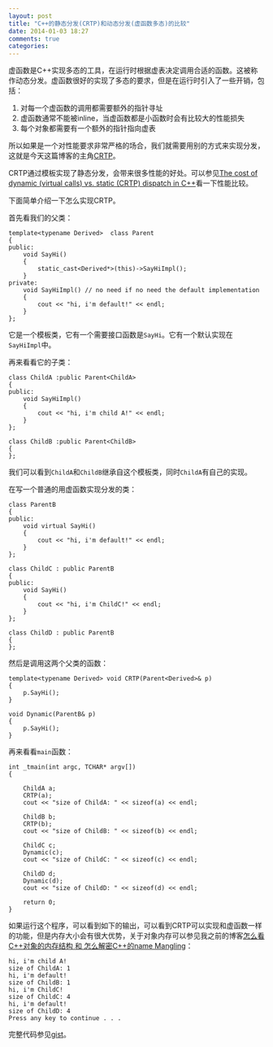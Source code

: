 ```yaml
---
layout: post
title: "C++的静态分发(CRTP)和动态分发(虚函数多态)的比较"
date: 2014-01-03 18:27
comments: true
categories: 
---
```


虚函数是C++实现多态的工具，在运行时根据虚表决定调用合适的函数。这被称作动态分发。虚函数很好的实现了多态的要求，但是在运行时引入了一些开销，包括：  
1. 对每一个虚函数的调用都需要额外的指针寻址  
2. 虚函数通常不能被inline，当虚函数都是小函数时会有比较大的性能损失  
3. 每个对象都需要有一个额外的指针指向虚表  

所以如果是一个对性能要求非常严格的场合，我们就需要用别的方式来实现分发，这就是今天这篇博客的主角[CRTP](http://en.wikipedia.org/wiki/Curiously_recurring_template_pattern)。

CRTP通过模板实现了静态分发，会带来很多性能的好处。可以参见[The cost of dynamic (virtual calls) vs. static (CRTP) dispatch in C++](http://eli.thegreenplace.net/2013/12/05/the-cost-of-dynamic-virtual-calls-vs-static-crtp-dispatch-in-c/)看一下性能比较。

下面简单介绍一下怎么实现CRTP。

首先看我们的父类：
```
template<typename Derived>  class Parent 
{
public:
    void SayHi()
    {
        static_cast<Derived*>(this)->SayHiImpl();
    }
private:
    void SayHiImpl() // no need if no need the default implementation
    {
        cout << "hi, i'm default!" << endl;
    }
};
```

它是一个模板类，它有一个需要接口函数是```SayHi```。它有一个默认实现在```SayHiImpl```中。

再来看看它的子类：

```
class ChildA :public Parent<ChildA>
{
public:
    void SayHiImpl()
    {
        cout << "hi, i'm child A!" << endl;
    }
};

class ChildB :public Parent<ChildB>
{
};
```

我们可以看到```ChildA```和```ChildB```继承自这个模板类，同时```ChildA```有自己的实现。

在写一个普通的用虚函数实现分发的类：

```
class ParentB
{
public:
    void virtual SayHi()
    {
        cout << "hi, i'm default!" << endl;
    }
};

class ChildC : public ParentB
{
public:
    void SayHi()
    {
        cout << "hi, i'm ChildC!" << endl;
    }
};

class ChildD : public ParentB
{
}; 
```

然后是调用这两个父类的函数：


```
template<typename Derived> void CRTP(Parent<Derived>& p)
{
    p.SayHi();
}

void Dynamic(ParentB& p)
{
    p.SayHi();
}
```

再来看看```main```函数：

```
int _tmain(int argc, TCHAR* argv[])
{

    ChildA a;
    CRTP(a);
    cout << "size of ChildA: " << sizeof(a) << endl;

    ChildB b;
    CRTP(b);
    cout << "size of ChildB: " << sizeof(b) << endl;

    ChildC c;
    Dynamic(c);
    cout << "size of ChildC: " << sizeof(c) << endl;

    ChildD d;
    Dynamic(d);
    cout << "size of ChildD: " << sizeof(d) << endl;

    return 0;
}
```

如果运行这个程序，可以看到如下的输出，可以看到CRTP可以实现和虚函数一样的功能，但是内存大小会有很大优势，关于对象内存可以参见我之前的博客[怎么看C++对象的内存结构 和 怎么解密C++的name Mangling](http://fresky.github.io/blog/2012/12/23/blogpost/)：

```
hi, i'm child A!
size of ChildA: 1
hi, i'm default!
size of ChildB: 1
hi, i'm ChildC!
size of ChildC: 4
hi, i'm default!
size of ChildD: 4
Press any key to continue . . .
```

完整代码参见[gist](https://gist.github.com/fresky/8237006)。
